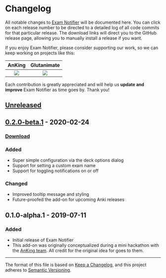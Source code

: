 # Changelog

All notable changes to [Exam Notifier](https://ankiweb.net/shared/info/) will be documented here. You can click on each release number to be directed to a detailed log of all code commits for that particular release. The download links will direct you to the GitHub release page, allowing you to manually install a release if you want.

If you enjoy Exam Notifier, please consider supporting our work, so we can keep working on projects like this:


|                                                                                                AnKing                                                                                                 |                                                                                                     Glutanimate                                                                                                     |
| :---------------------------------------------------------------------------------------------------------------------------------------------------------------------------------------------------: | :-----------------------------------------------------------------------------------------------------------------------------------------------------------------------------------------------------------------: |
| <a href="https://www.ankipalace.com/memberships" rel="nofollow" title="Become a Patron and receive exclusive content by the AnKing team!"><img src="https://glutanimate.com/logos/patreon_button.svg"></a> | <a href="https://www.patreon.com/glutanimate" rel="nofollow" title="Become a Patron and receive exclusive add-ons & other goodies by Glutanimate!"><img src="https://glutanimate.com/logos/patreon_button.svg"></a> |


Each contribution is greatly appreciated and will help us <b>update and improve</b> Exam Notifier as time goes by. Thank you!

## [Unreleased]

## [0.2.0-beta.1] - 2020-02-24

### [Download](https://github.com/glutanimate/exam-notifier/releases/tag/v0.2.0-beta.1)

### Added

- Super simple configuration via the deck options dialog
- Support for setting a custom exam name
- Support for toggling notifications on or off

### Changed

- Improved tooltip message and styling
- Future-proofed the add-on for upcoming Anki releases

## 0.1.0-alpha.1 - 2019-07-11

### Added

- Initial release of Exam Notifier
- This add-on was originally conceptualized during a mini hackathon with the [AnKing team](https://www.ankingmed.com/). All credit for the original idea for goes to them.

[Unreleased]: https://github.com/glutanimate/exam-notifier/compare/v0.2.0-beta.1...HEAD
[0.2.0-beta.1]: https://github.com/glutanimate/exam-notifier/compare/v0.0.0...v0.2.0-beta.1

-----

The format of this file is based on [Keep a Changelog](https://keepachangelog.com/en/1.0.0/), and this project adheres to [Semantic Versioning](https://semver.org/spec/v2.0.0.html).